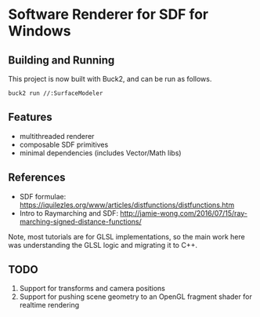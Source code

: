 # Software Renderer for SDF for Windows

## Building and Running

This project is now built with Buck2, and can be run as follows.

```
buck2 run //:SurfaceModeler
```

## Features

* multithreaded renderer
* composable SDF primitives
* minimal dependencies (includes Vector/Math libs)

## References

* SDF formulae: https://iquilezles.org/www/articles/distfunctions/distfunctions.htm
* Intro to Raymarching and SDF: http://jamie-wong.com/2016/07/15/ray-marching-signed-distance-functions/

Note, most tutorials are for GLSL implementations, so the main work here was understanding the GLSL logic and migrating it to C++.

## TODO

1. Support for transforms and camera positions
2. Support for pushing scene geometry to an OpenGL fragment shader for realtime rendering
